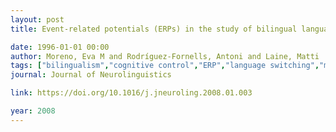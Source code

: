 ```yaml
---
layout: post
title: Event-related potentials (ERPs) in the study of bilingual language processing

date: 1996-01-01 00:00
author: Moreno, Eva M and Rodríguez-Fornells, Antoni and Laine, Matti
tags: ["bilingualism","cognitive control","ERP","language switching","mismatch negativity","MMN","N400","nogo n200"]
journal: Journal of Neurolinguistics

link: https://doi.org/10.1016/j.jneuroling.2008.01.003

year: 2008
---
```



